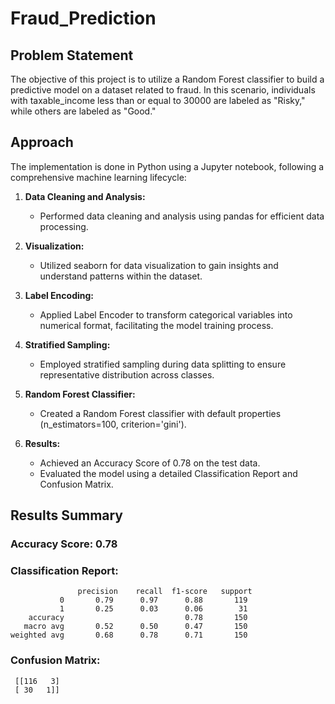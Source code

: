 # Fraud_Prediction

## Problem Statement
The objective of this project is to utilize a Random Forest classifier to build a predictive model on a dataset related to fraud. In this scenario, individuals with taxable_income less than or equal to 30000 are labeled as "Risky," while others are labeled as "Good."

## Approach
The implementation is done in Python using a Jupyter notebook, following a comprehensive machine learning lifecycle:

1. **Data Cleaning and Analysis:**
   - Performed data cleaning and analysis using pandas for efficient data processing.

2. **Visualization:**
   - Utilized seaborn for data visualization to gain insights and understand patterns within the dataset.

3. **Label Encoding:**
   - Applied Label Encoder to transform categorical variables into numerical format, facilitating the model training process.

4. **Stratified Sampling:**
   - Employed stratified sampling during data splitting to ensure representative distribution across classes.

5. **Random Forest Classifier:**
   - Created a Random Forest classifier with default properties (n_estimators=100, criterion='gini').

6. **Results:**
   - Achieved an Accuracy Score of 0.78 on the test data.
   - Evaluated the model using a detailed Classification Report and Confusion Matrix.

## Results Summary
### Accuracy Score: 0.78
### Classification Report:
```
               precision    recall  f1-score   support
           0       0.79      0.97      0.88       119
           1       0.25      0.03      0.06        31
    accuracy                           0.78       150
   macro avg       0.52      0.50      0.47       150
weighted avg       0.68      0.78      0.71       150
```
### Confusion Matrix:
```
 [[116   3]
 [ 30   1]]
```
